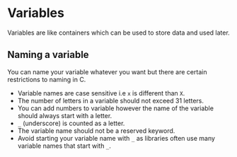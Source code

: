 # Variables

Variables are like containers which can be used to store data and used later.

## Naming a variable

You can name your variable whatever you want but there are certain restrictions to naming in C.

- Variable names are case sensitive i.e `x` is different than `X`.
- The number of letters in a variable should not exceed 31 letters.
- You can add numbers to variable however the name of the variable should always start with a letter.
- `_` (underscore) is counted as a letter.
- The variable name should not be a reserved keyword.
- Avoid starting your variable name with `_` as libraries often use many variable names that start with `_`.